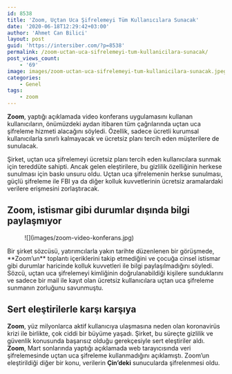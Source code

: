 ```yaml
---
id: 8538
title: 'Zoom, Uçtan Uca Şifrelemeyi Tüm Kullanıcılara Sunacak'
date: '2020-06-18T12:29:42+03:00'
author: 'Ahmet Can Bilici'
layout: post
guid: 'https://intersiber.com/?p=8538'
permalink: /zoom-uctan-uca-sifrelemeyi-tum-kullanicilara-sunacak/
post_views_count:
    - '69'
image: images/zoom-uctan-uca-sifrelemeyi-tum-kullanicilara-sunacak.jpeg
categories:
    - Genel
tags:
    - zoom
---
```


**Zoom**, yaptığı açıklamada video konferans uygulamasını kullanan kullanıcıların, önümüzdeki aydan itibaren tüm çağrılarında uçtan uca şifreleme hizmeti alacağını söyledi. Özellik, sadece ücretli kurumsal kullanıcılarla sınırlı kalmayacak ve ücretsiz planı tercih eden müşterilere de sunulacak.

Şirket, uçtan uca şifrelemeyi ücretsiz planı tercih eden kullanıcılara sunmak için tereddüte sahipti. Ancak gelen eleştirilere, bu gizlilik özelliğinin herkese sunulması için baskı unsuru oldu. Uçtan uca şifrelemenin herkse sunulması, güçlü şifreleme ile FBI ya da diğer kolluk kuvvetlerinin ücretsiz aramalardaki verilere erişmesini zorlaştıracak.

## Zoom, istismar gibi durumlar dışında bilgi paylaşmıyor

<figure class="wp-block-image size-large">![](images/zoom-video-konferans.jpg)</figure>Bir şirket sözcüsü, yatırımcılarla yakın tarihte düzenlenen bir görüşmede, **Zoom’un** toplantı içeriklerini takip etmediğini ve çocuğa cinsel istismar gibi durumlar haricinde kolluk kuvvetleri ile bilgi paylaşılmadığını söyledi. Sözcü, uçtan uca şifrelemeyi kimliğinin doğrulanabildiği kişilere sunduklarını ve sadece bir mail ile kayıt olan ücretsiz kullanıcılara uçtan uca şifreleme sunmanın zorluğunu savunmuştu.

## Sert eleştirilerle karşı karşıya

**Zoom**, yüz milyonlarca aktif kullanıcıya ulaşmasına neden olan koronavirüs krizi ile birlikte, çok ciddi bir büyüme yaşadı. Şirket, bu süreçte gizlilik ve güvenlik konusunda başarısız olduğu gerekçesiyle sert eleştiriler aldı. **Zoom**, Mart sonlarında yaptığı açıklamada web tarayıcısında veri şifrelemesinde uçtan uca şifreleme kullanmadığını açıklamıştı. Zoom’un eleştirildiği diğer bir konu, verilerin **Çin’deki** sunucularda şifrelenmesi oldu.